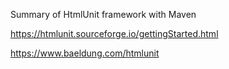 Summary of HtmlUnit framework with Maven


https://htmlunit.sourceforge.io/gettingStarted.html

https://www.baeldung.com/htmlunit
